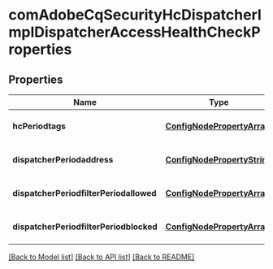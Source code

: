 # comAdobeCqSecurityHcDispatcherImplDispatcherAccessHealthCheckProperties

## Properties
Name | Type | Description | Notes
------------ | ------------- | ------------- | -------------
**hcPeriodtags** | [**ConfigNodePropertyArray**](ConfigNodePropertyArray.md) |  | [optional] [default to null]
**dispatcherPeriodaddress** | [**ConfigNodePropertyString**](ConfigNodePropertyString.md) |  | [optional] [default to null]
**dispatcherPeriodfilterPeriodallowed** | [**ConfigNodePropertyArray**](ConfigNodePropertyArray.md) |  | [optional] [default to null]
**dispatcherPeriodfilterPeriodblocked** | [**ConfigNodePropertyArray**](ConfigNodePropertyArray.md) |  | [optional] [default to null]

[[Back to Model list]](../README.md#documentation-for-models) [[Back to API list]](../README.md#documentation-for-api-endpoints) [[Back to README]](../README.md)


